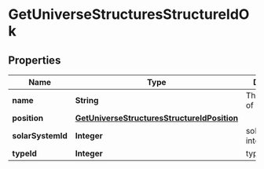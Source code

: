 
# GetUniverseStructuresStructureIdOk

## Properties
Name | Type | Description | Notes
------------ | ------------- | ------------- | -------------
**name** | **String** | The full name of the structure | 
**position** | [**GetUniverseStructuresStructureIdPosition**](GetUniverseStructuresStructureIdPosition.md) |  |  [optional]
**solarSystemId** | **Integer** | solar_system_id integer | 
**typeId** | **Integer** | type_id integer |  [optional]



